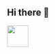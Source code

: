 ## Hi there 👋







<img src="https://cdn.jsdelivr.net/gh/devicons/devicon@latest/icons/c/c-original.svg" width="50" height="50" />


          

          
          
